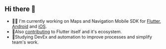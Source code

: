 ## Hi there 👋

- 🧑‍💻 I'm currently working on Maps and Navigation Mobile SDK for [Flutter](https://pub.dev/packages/dgis_mobile_sdk_full), [Android](https://github.com/2gis/mobile-sdk-android-demo) and [iOS](https://github.com/2gis/mobile-sdk-ios-demo).
- 🔨Also [contributing](https://github.com/flutter/flutter/issues?q=author%3Asameri11) to Flutter itself and it's ecosystem.
- 📔Studying DevEx and automation to improve processes and simplify team's work.

<!--
**Sameri11/sameri11** is a ✨ _special_ ✨ repository because its `README.md` (this file) appears on your GitHub profile.

Here are some ideas to get you started:

- 🔭 I’m currently working on ...
- 🌱 I’m currently learning ...
- 👯 I’m looking to collaborate on ...
- 🤔 I’m looking for help with ...
- 💬 Ask me about ...
- 📫 How to reach me: ...
- 😄 Pronouns: ...
- ⚡ Fun fact: ...
-->
